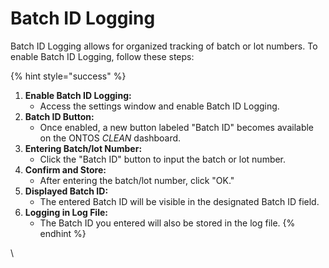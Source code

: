 # Batch ID Logging

Batch ID Logging allows for organized tracking of batch or lot numbers. To enable Batch ID Logging, follow these steps:

{% hint style="success" %}
1. **Enable Batch ID Logging:**
   * Access the settings window and enable Batch ID Logging.
2. **Batch ID Button:**
   * Once enabled, a new button labeled "Batch ID" becomes available on the ONTOS _CLEAN_ dashboard.
3. **Entering Batch/lot Number:**
   * Click the "Batch ID" button to input the batch or lot number.
4. **Confirm and Store:**
   * After entering the batch/lot number, click "OK."
5. **Displayed Batch ID:**
   * The entered Batch ID will be visible in the designated Batch ID field.
6. **Logging in Log File:**
   * The Batch ID you entered will also be stored in the log file.
{% endhint %}

\
